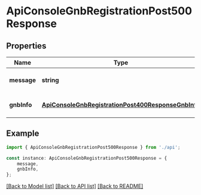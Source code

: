 # ApiConsoleGnbRegistrationPost500Response


## Properties

Name | Type | Description | Notes
------------ | ------------- | ------------- | -------------
**message** | **string** |  | [optional] [default to undefined]
**gnbInfo** | [**ApiConsoleGnbRegistrationPost400ResponseGnbInfo**](ApiConsoleGnbRegistrationPost400ResponseGnbInfo.md) |  | [optional] [default to undefined]

## Example

```typescript
import { ApiConsoleGnbRegistrationPost500Response } from './api';

const instance: ApiConsoleGnbRegistrationPost500Response = {
    message,
    gnbInfo,
};
```

[[Back to Model list]](../README.md#documentation-for-models) [[Back to API list]](../README.md#documentation-for-api-endpoints) [[Back to README]](../README.md)
